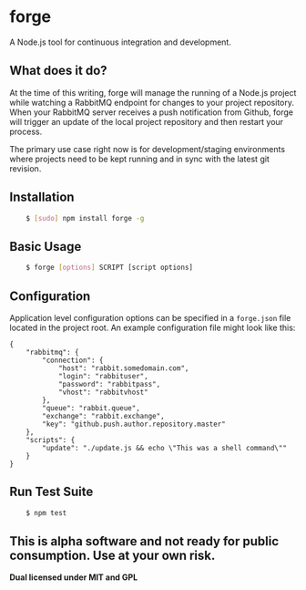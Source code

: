 # forge

A Node.js tool for continuous integration and development.

## What does it do?

At the time of this writing, forge will manage the running of a Node.js project while watching a RabbitMQ endpoint for changes to your project repository. When your RabbitMQ server receives a push notification from Github, forge will trigger an update of the local project repository and then restart your process.

The primary use case right now is for development/staging environments where projects need to be kept running and in sync with the latest git revision.

## Installation

```bash
    $ [sudo] npm install forge -g
```

## Basic Usage

```bash
    $ forge [options] SCRIPT [script options]
```

## Configuration

Application level configuration options can be specified in a `forge.json` file located in the project root. An example configuration file might look like this:

```
{
    "rabbitmq": {
        "connection": {
            "host": "rabbit.somedomain.com",
            "login": "rabbituser",
            "password": "rabbitpass",
            "vhost": "rabbitvhost"
        },
        "queue": "rabbit.queue",
        "exchange": "rabbit.exchange",
        "key": "github.push.author.repository.master"
    },
    "scripts": {
        "update": "./update.js && echo \"This was a shell command\""
    }
}
```

## Run Test Suite

```bash
    $ npm test
```

## This is alpha software and not ready for public consumption. Use at your own risk.

**Dual licensed under MIT and GPL**